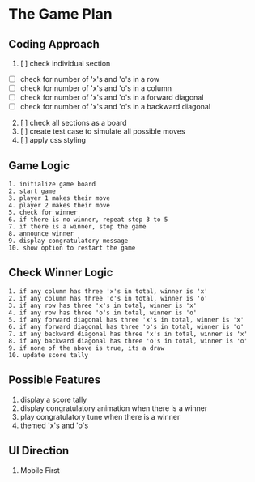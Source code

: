 # The Game Plan

## Coding Approach
1. [ ] check individual section
  - [ ] check for number of 'x's and 'o's in a row
  - [ ] check for number of 'x's and 'o's in a column
  - [ ] check for number of 'x's and 'o's in a forward diagonal
  - [ ] check for number of 'x's and 'o's in a backward diagonal

2. [ ] check all sections as a board
3. [ ] create test case to simulate all possible moves
4. [ ] apply css styling



## Game Logic
```
1. initialize game board
2. start game
3. player 1 makes their move
4. player 2 makes their move
5. check for winner
6. if there is no winner, repeat step 3 to 5
7. if there is a winner, stop the game
8. announce winner
9. display congratulatory message
10. show option to restart the game
```

## Check Winner Logic

```
1. if any column has three 'x's in total, winner is 'x'
2. if any column has three 'o's in total, winner is 'o'
3. if any row has three 'x's in total, winner is 'x'
4. if any row has three 'o's in total, winner is 'o'
5. if any forward diagonal has three 'x's in total, winner is 'x'
6. if any forward diagonal has three 'o's in total, winner is 'o'
7. if any backward diagonal has three 'x's in total, winner is 'x'
8. if any backward diagonal has three 'o's in total, winner is 'o'
9. if none of the above is true, its a draw
10. update score tally
```

## Possible Features
1. display a score tally
2. display congratulatory animation when there is a winner
3. play congratulatory tune when there is a winner
4. themed 'x's and 'o's

## UI Direction
1. Mobile First